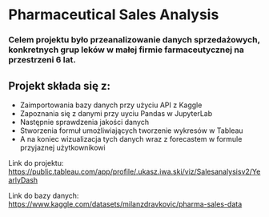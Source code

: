 # Pharmaceutical Sales Analysis
### Celem projektu było przeanalizowanie danych sprzedażowych, konkretnych grup leków w małej firmie farmaceutycznej na przestrzeni 6 lat.
## Projekt składa się z:
- Zaimportowania bazy danych przy użyciu API z Kaggle
- Zapoznania się z danymi przy uyciu Pandas w JupyterLab
- Następnie sprawdzenia jakości danych
- Stworzenia formuł umożliwiających tworzenie wykresów w Tableau
- A na koniec wizualizacja tych danych wraz z forecastem  w formule przyjaznej użytkownikowi

Link do projektu: https://public.tableau.com/app/profile/.ukasz.iwa.ski/viz/Salesanalysisv2/YearlyDash

Link do bazy danych: https://www.kaggle.com/datasets/milanzdravkovic/pharma-sales-data
